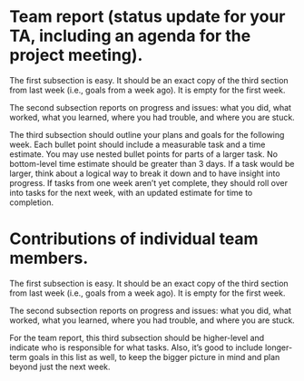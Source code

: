 # Team report (status update for your TA, including an agenda for the project meeting).

The first subsection is easy. It should be an exact copy of the third section from last week (i.e., goals from a week ago). It is empty for the first week.

The second subsection reports on progress and issues: what you did, what worked, what you learned, where you had trouble, and where you are stuck.

The third subsection should outline your plans and goals for the following week. Each bullet point should include a measurable task and a time estimate. You may use nested bullet points for parts of a larger task. No bottom-level time estimate should be greater than 3 days. If a task would be larger, think about a logical way to break it down and to have insight into progress. If tasks from one week aren’t yet complete, they should roll over into tasks for the next week, with an updated estimate for time to completion.



# Contributions of individual team members.

The first subsection is easy. It should be an exact copy of the third section from last week (i.e., goals from a week ago). It is empty for the first week.

The second subsection reports on progress and issues: what you did, what worked, what you learned, where you had trouble, and where you are stuck.

For the team report, this third subsection should be higher-level and indicate who is responsible for what tasks. Also, it’s good to include longer-term goals in this list as well, to keep the bigger picture in mind and plan beyond just the next week.


